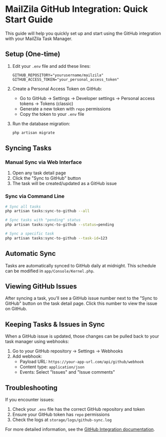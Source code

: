 # MailZila GitHub Integration: Quick Start Guide

This guide will help you quickly set up and start using the GitHub integration with your MailZila Task Manager.

## Setup (One-time)

1. Edit your `.env` file and add these lines:
   ```
   GITHUB_REPOSITORY="yourusername/mailzila"
   GITHUB_ACCESS_TOKEN="your_personal_access_token"
   ```

2. Create a Personal Access Token on GitHub:
   - Go to GitHub → Settings → Developer settings → Personal access tokens → Tokens (classic)
   - Generate a new token with `repo` permissions
   - Copy the token to your `.env` file

3. Run the database migration:
   ```bash
   php artisan migrate
   ```

## Syncing Tasks

### Manual Sync via Web Interface

1. Open any task detail page
2. Click the "Sync to GitHub" button
3. The task will be created/updated as a GitHub issue

### Sync via Command Line

```bash
# Sync all tasks
php artisan tasks:sync-to-github --all

# Sync tasks with "pending" status
php artisan tasks:sync-to-github --status=pending

# Sync a specific task
php artisan tasks:sync-to-github --task-id=123
```

## Automatic Sync

Tasks are automatically synced to GitHub daily at midnight. This schedule can be modified in `app/Console/Kernel.php`.

## Viewing GitHub Issues

After syncing a task, you'll see a GitHub issue number next to the "Sync to GitHub" button on the task detail page. Click this number to view the issue on GitHub.

## Keeping Tasks & Issues in Sync

When a GitHub issue is updated, those changes can be pulled back to your task manager using webhooks:

1. Go to your GitHub repository → Settings → Webhooks
2. Add webhook:
   - Payload URL: `https://your-app-url.com/api/github/webhook`
   - Content type: `application/json`
   - Events: Select "Issues" and "Issue comments"

## Troubleshooting

If you encounter issues:

1. Check your `.env` file has the correct GitHub repository and token
2. Ensure your GitHub token has `repo` permissions
3. Check the logs at `storage/logs/github-sync.log`

For more detailed information, see the [GitHub Integration documentation](github-integration.md). 